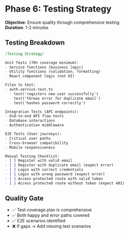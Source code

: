 # Phase 6: Testing Strategy

**Objective**: Ensure quality through comprehensive testing  
**Duration**: 1-2 minutes

## Testing Breakdown

```markdown
[Testing Strategy]

Unit Tests (70% coverage minimum):
- Service functions (business logic)
- Utility functions (validation, formatting)
- React component logic (not UI)

Files to test:
- auth.service.test.ts
  - test('registers new user successfully')
  - test('throws error for duplicate email')
  - test('hashes password correctly')

Integration Tests (API endpoints):
- End-to-end API flow tests
- Database interactions
- Authentication middleware

E2E Tests (User journeys):
- Critical user paths
- Cross-browser compatibility
- Mobile responsiveness

Manual Testing Checklist:
- [ ] Register with valid email
- [ ] Register with duplicate email (expect error)
- [ ] Login with correct credentials
- [ ] Login with wrong password (expect error)
- [ ] Access protected route with valid token
- [ ] Access protected route without token (expect 401)
```

## Quality Gate

- ✅ Test coverage plan is comprehensive
- ✅ Both happy and error paths covered
- ✅ E2E scenarios identified
- ❌ If gaps → Add missing test scenarios

